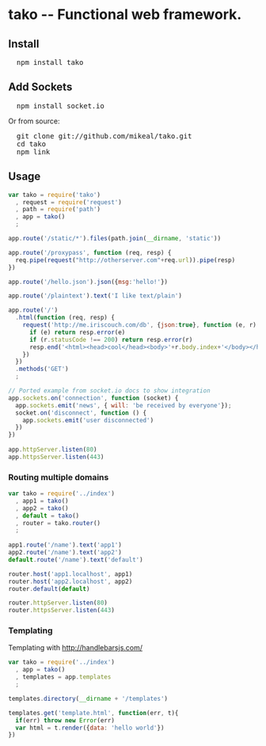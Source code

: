 # tako -- Functional web framework.

## Install

<pre>
  npm install tako
</pre>

## Add Sockets

<pre>
  npm install socket.io
</pre>

Or from source:

<pre>
  git clone git://github.com/mikeal/tako.git 
  cd tako
  npm link
</pre>

## Usage

```javascript
var tako = require('tako')
  , request = require('request')
  , path = require('path')
  , app = tako()
  ;

app.route('/static/*').files(path.join(__dirname, 'static'))

app.route('/proxypass', function (req, resp) {
  req.pipe(request("http://otherserver.com"+req.url)).pipe(resp)
})

app.route('/hello.json').json({msg:'hello!'})

app.route('/plaintext').text('I like text/plain')

app.route('/')
  .html(function (req, resp) {
    request('http://me.iriscouch.com/db', {json:true}, function (e, r) {
      if (e) return resp.error(e)
      if (r.statusCode !== 200) return resp.error(r)
      resp.end('<html><head>cool</head><body>'+r.body.index+'</body></html>')
    })
  })
  .methods('GET')
  ;

// Ported example from socket.io docs to show integration
app.sockets.on('connection', function (socket) {
  app.sockets.emit('news', { will: 'be received by everyone'});
  socket.on('disconnect', function () {
    app.sockets.emit('user disconnected')
  })
})
  
app.httpServer.listen(80)
app.httpsServer.listen(443)
```

### Routing multiple domains

```javascript
var tako = require('../index')
  , app1 = tako()
  , app2 = tako()
  , default = tako()
  , router = tako.router()
  ;
  
app1.route('/name').text('app1')
app2.route('/name').text('app2')
default.route('/name').text('default')

router.host('app1.localhost', app1)
router.host('app2.localhost', app2)
router.default(default)

router.httpServer.listen(80)
router.httpsServer.listen(443)
```

### Templating

Templating with http://handlebarsjs.com/

```javascript
var tako = require('../index')
  , app = tako()
  , templates = app.templates
  ;

templates.directory(__dirname + '/templates')

templates.get('template.html', function(err, t){
  if(err) throw new Error(err)
  var html = t.render({data: 'hello world'})
})
```